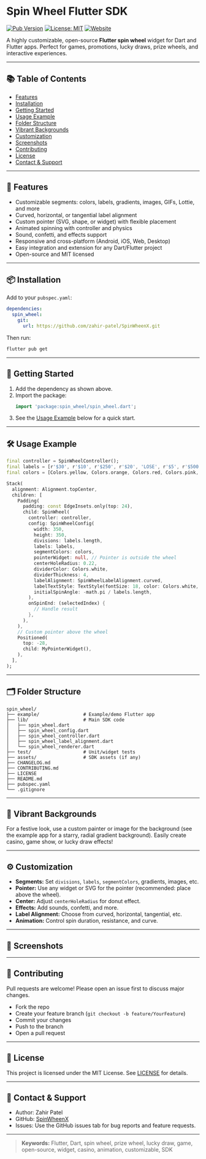 # Spin Wheel Flutter SDK

[![Pub Version](https://img.shields.io/badge/pub-git-blue)](https://github.com/sdkwala/SpinWheelX)
[![License: MIT](https://img.shields.io/badge/License-MIT-yellow.svg)](LICENSE)
[![Website](https://img.shields.io/badge/Website-www.sdkwala.com-blue)](https://www.sdkwala.com)

<!-- Uncomment the line below if the GIF exists in your repo root -->
<!-- ![Spin Wheel Flutter SDK Demo](spinwheelsdk-zp.gif) -->

A highly customizable, open-source **Flutter spin wheel** widget for Dart and Flutter apps. Perfect for games, promotions, lucky draws, prize wheels, and interactive experiences.

---

## 📚 Table of Contents
- [Features](#-features)
- [Installation](#-installation)
- [Getting Started](#-getting-started)
- [Usage Example](#-usage-example)
- [Folder Structure](#-folder-structure)
- [Vibrant Backgrounds](#-vibrant-backgrounds)
- [Customization](#-customization)
- [Screenshots](#-screenshots)
- [Contributing](#-contributing)
- [License](#-license)
- [Contact & Support](#-contact--support)

---

## 🚀 Features
- Customizable segments: colors, labels, gradients, images, GIFs, Lottie, and more
- Curved, horizontal, or tangential label alignment
- Custom pointer (SVG, shape, or widget) with flexible placement
- Animated spinning with controller and physics
- Sound, confetti, and effects support
- Responsive and cross-platform (Android, iOS, Web, Desktop)
- Easy integration and extension for any Dart/Flutter project
- Open-source and MIT licensed

---

## 📦 Installation
Add to your `pubspec.yaml`:
```yaml
dependencies:
  spin_wheel:
    git:
      url: https://github.com/zahir-patel/SpinWheenX.git
```
Then run:
```sh
flutter pub get
```

---

## 🏁 Getting Started
1. Add the dependency as shown above.
2. Import the package:
   ```dart
   import 'package:spin_wheel/spin_wheel.dart';
   ```
3. See the [Usage Example](#-usage-example) below for a quick start.

---

## 🛠️ Usage Example
```dart
final controller = SpinWheelController();
final labels = [r'$30', r'$10', r'$250', r'$20', 'LOSE', r'$5', r'$500', r'$80'];
final colors = [Colors.yellow, Colors.orange, Colors.red, Colors.pink, Colors.grey, Colors.teal, Colors.blue, Colors.purple];

Stack(
  alignment: Alignment.topCenter,
  children: [
    Padding(
      padding: const EdgeInsets.only(top: 24),
      child: SpinWheel(
        controller: controller,
        config: SpinWheelConfig(
          width: 350,
          height: 350,
          divisions: labels.length,
          labels: labels,
          segmentColors: colors,
          pointerWidget: null, // Pointer is outside the wheel
          centerHoleRadius: 0.22,
          dividerColor: Colors.white,
          dividerThickness: 4,
          labelAlignment: SpinWheelLabelAlignment.curved,
          labelTextStyle: TextStyle(fontSize: 18, color: Colors.white, fontWeight: FontWeight.bold),
          initialSpinAngle: -math.pi / labels.length,
        ),
        onSpinEnd: (selectedIndex) {
          // Handle result
        },
      ),
    ),
    // Custom pointer above the wheel
    Positioned(
      top: -28,
      child: MyPointerWidget(),
    ),
  ],
);
```

---

## 🗂 Folder Structure
```
spin_wheel/
├── example/                # Example/demo Flutter app
├── lib/                    # Main SDK code
│   ├── spin_wheel.dart
│   ├── spin_wheel_config.dart
│   ├── spin_wheel_controller.dart
│   ├── spin_wheel_label_alignment.dart
│   └── spin_wheel_renderer.dart
├── test/                   # Unit/widget tests
├── assets/                 # SDK assets (if any)
├── CHANGELOG.md
├── CONTRIBUTING.md
├── LICENSE
├── README.md
├── pubspec.yaml
└── .gitignore
```

---

## 🌈 Vibrant Backgrounds
For a festive look, use a custom painter or image for the background (see the example app for a starry, radial gradient background). Easily create casino, game show, or lucky draw effects!

---

## ⚙️ Customization
- **Segments:** Set `divisions`, `labels`, `segmentColors`, gradients, images, etc.
- **Pointer:** Use any widget or SVG for the pointer (recommended: place above the wheel).
- **Center:** Adjust `centerHoleRadius` for donut effect.
- **Effects:** Add sounds, confetti, and more.
- **Label Alignment:** Choose from curved, horizontal, tangential, etc.
- **Animation:** Control spin duration, resistance, and curve.

---

## 📸 Screenshots
<!-- If you have demo images, add them here -->
<!-- ![Spin Wheel Demo](example/assets/spin_wheel_demo.png) -->

---

## 🤝 Contributing
Pull requests are welcome! Please open an issue first to discuss major changes.
- Fork the repo
- Create your feature branch (`git checkout -b feature/YourFeature`)
- Commit your changes
- Push to the branch
- Open a pull request

---

## 📄 License
This project is licensed under the MIT License. See [LICENSE](LICENSE) for details.

---

## 💬 Contact & Support
- Author: Zahir Patel
- GitHub: [SpinWheenX](https://github.com/zahir-patel/SpinWheenX)
- Issues: Use the GitHub issues tab for bug reports and feature requests.

---

> **Keywords:** Flutter, Dart, spin wheel, prize wheel, lucky draw, game, open-source, widget, casino, animation, customizable, SDK
